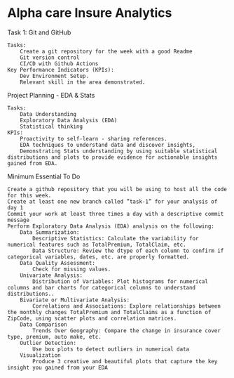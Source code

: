 # Alpha care Insure Analytics
Task 1:
Git and GitHub

    Tasks: 
        Create a git repository for the week with a good Readme
        Git version control 
        CI/CD with Github Actions
    Key Performance Indicators (KPIs):
        Dev Environment Setup.
        Relevant skill in the area demonstrated.

Project Planning - EDA & Stats

    Tasks: 
        Data Understanding
        Exploratory Data Analysis (EDA)
        Statistical thinking
    KPIs:
        Proactivity to self-learn - sharing references.
        EDA techniques to understand data and discover insights,
        Demonstrating Stats understanding by using suitable statistical distributions and plots to provide evidence for actionable insights gained from EDA.

Minimum Essential To Do

    Create a github repository that you will be using to host all the code for this week.
    Create at least one new branch called ”task-1” for your analysis of day 1
    Commit your work at least three times a day with a descriptive commit message
    Perform Exploratory Data Analysis (EDA) analysis on the following:
        Data Summarization:
            Descriptive Statistics: Calculate the variability for numerical features such as TotalPremium, TotalClaim, etc.
            Data Structure: Review the dtype of each column to confirm if categorical variables, dates, etc. are properly formatted.
        Data Quality Assessment:
            Check for missing values.
        Univariate Analysis:
            Distribution of Variables: Plot histograms for numerical columns and bar charts for categorical columns to understand distributions..
        Bivariate or Multivariate Analysis:
            Correlations and Associations: Explore relationships between the monthly changes TotalPremium and TotalClaims as a function of ZipCode, using scatter plots and correlation matrices.
        Data Comparison
            Trends Over Geography: Compare the change in insurance cover type, premium, auto make, etc. 
        Outlier Detection:
            Use box plots to detect outliers in numerical data
        Visualization
            Produce 3 creative and beautiful plots that capture the key insight you gained from your EDA